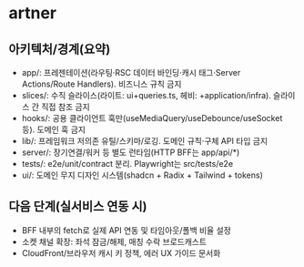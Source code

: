 # artner

## 아키텍처/경계(요약)
- app/: 프레젠테이션(라우팅·RSC 데이터 바인딩·캐시 태그·Server Actions/Route Handlers). 비즈니스 규칙 금지
- slices/: 수직 슬라이스(라이트: ui+queries.ts, 헤비: +application/infra). 슬라이스 간 직접 참조 금지
- hooks/: 공용 클라이언트 훅만(useMediaQuery/useDebounce/useSocket 등). 도메인 훅 금지
- lib/: 프레임워크 저의존 유틸/스키마/로깅. 도메인 규칙·구체 API 타입 금지
- server/: 장기연결/워커 등 별도 런타임(HTTP BFF는 app/api/*)
- tests/: e2e/unit/contract 분리. Playwright는 src/tests/e2e
- ui/: 도메인 무지 디자인 시스템(shadcn + Radix + Tailwind + tokens)

## 다음 단계(실서비스 연동 시)
- BFF 내부의 fetch로 실제 API 연동 및 타임아웃/폴백 비율 설정
- 소켓 채널 확장: 좌석 잠금/해제, 매칭 수락 브로드캐스트
- CloudFront/브라우저 캐시 키 정책, 에러 UX 가이드 문서화